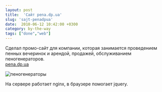 ```yaml
---
layout: post
title:  'Сайт pena.dp.ua'
slug: 'sajt-penadpua'
date:  2010-06-12 10:42:00 +0300
category: by-the-way
tags: ["done","web"]
---
```


Сделал промо-сайт для компании, которая занимается проведением пенных вечеринок и арендой, продажей, обслуживанием пеногенераторов.  
[pena.dp.ua](http://pena.dp.ua/)

![пеногенераторы](http://media.rukeba.com/files/pena.dp.ua.jpg "пенные вечеринки")

На сервере работает nginx, в браузере помогает jquery.



